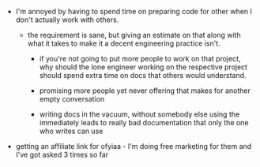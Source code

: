 - I'm annoyed by having to spend time on preparing code for other when I don't actually work with others.
	 - the requirement is sane, but giving an estimate on that along with what it takes to make it a decent engineering practice isn't.
		 - if you're not going to put more people to work on that project, why should the lone engineer working on the respective project should spend extra time on docs that others would understand.

		 - promising more people yet never offering that makes for another empty conversation

		 - writing docs in the vacuum, without somebody else using the immediately leads to really bad documentation that only the one who writes can use

- getting an affiliate link for ofyiaa - I'm doing free marketing for them and I've got asked 3 times so far 
